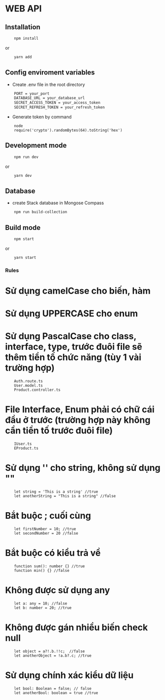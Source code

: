 # WEB API

## Installation

```bash
    npm install
```

or

```bash
    yarn add
```

## Config enviroment variables

- Create .env file in the root directory

```bash
    PORT = your_port
    DATABASE_URL = your_database_url
    SECRET_ACCESS_TOKEN = your_access_token
    SECRET_REFRESH_TOKEN = your_refresh_token
```

- Generate token by command

```
    node
    require('crypto').randomBytes(64).toString('hex')
```

## Development mode

```bash
    npm run dev
```

or

```bash
    yarn dev
```
## Database
- create Stack database in Mongose Compass
```bash
    npm run build-collection
```

## Build mode

```bash
    npm start
```

or

```bash
    yarn start
```

### Rules

# Sử dụng camelCase cho biến, hàm

# Sử dụng UPPERCASE cho enum

# Sử dụng PascalCase cho class, interface, type, trước đuôi file sẽ thêm tiền tố chức năng (tùy 1 vài trường hợp)

```
    Auth.route.ts
    User.model.ts
    Product.controller.ts
```

# File Interface, Enum phải có chữ cái đầu ở trước (trường hợp này không cần tiền tố trước đuôi file)

```
    IUser.ts
    EProduct.ts
```

# Sử dụng '' cho string, không sử dụng ""

```
    let string = 'This is a string' //true
    let anotherString = "This is a string" //false
```

# Bắt buộc ; cuối cùng

```
    let firstNumber = 10; //true
    let secondNumber = 20 //false
```

# Bắt buộc có kiểu trả về

```
    function sum(): number {} //true
    function min() {} //false
```

# Không được sử dụng any

```
    let a: any = 10; //false
    let b: number = 20; //true
```

# Không được gán nhiều biến check null

```
    let object = a?!.b.!!c;  //false
    let anotherObject = !a.b?.c; //true
```

# Sử dụng chính xác kiểu dữ liệu

```
    let bool: Boolean = false; // false
    let anotherBool: boolean = true //true
```

